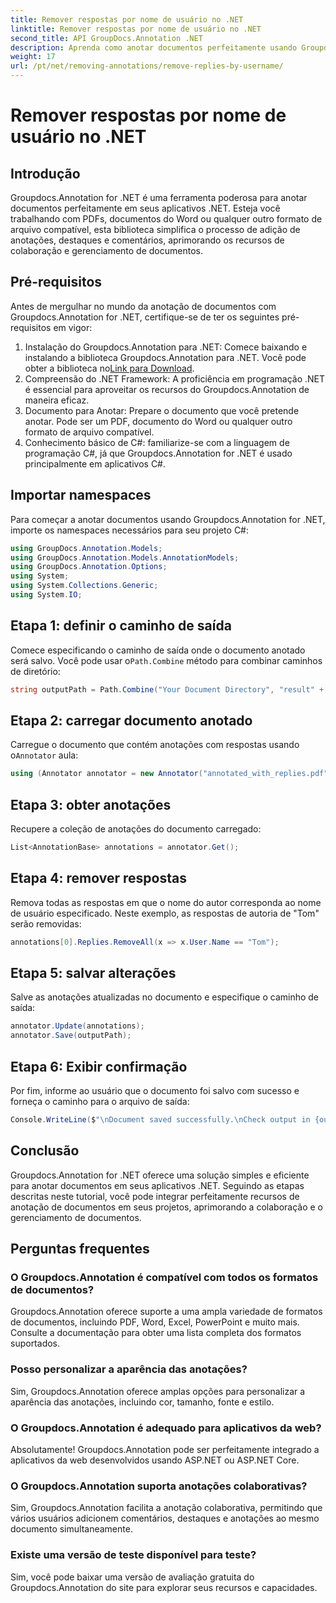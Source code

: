 ```yaml
---
title: Remover respostas por nome de usuário no .NET
linktitle: Remover respostas por nome de usuário no .NET
second_title: API GroupDocs.Annotation .NET
description: Aprenda como anotar documentos perfeitamente usando Groupdocs.Annotation for .NET. Melhore a colaboração e o gerenciamento de documentos com esta ferramenta poderosa.
weight: 17
url: /pt/net/removing-annotations/remove-replies-by-username/
---
```


# Remover respostas por nome de usuário no .NET

## Introdução
Groupdocs.Annotation for .NET é uma ferramenta poderosa para anotar documentos perfeitamente em seus aplicativos .NET. Esteja você trabalhando com PDFs, documentos do Word ou qualquer outro formato de arquivo compatível, esta biblioteca simplifica o processo de adição de anotações, destaques e comentários, aprimorando os recursos de colaboração e gerenciamento de documentos.
## Pré-requisitos
Antes de mergulhar no mundo da anotação de documentos com Groupdocs.Annotation for .NET, certifique-se de ter os seguintes pré-requisitos em vigor:
1.  Instalação do Groupdocs.Annotation para .NET: Comece baixando e instalando a biblioteca Groupdocs.Annotation para .NET. Você pode obter a biblioteca no[Link para Download](https://releases.groupdocs.com/annotation/net/).
2. Compreensão do .NET Framework: A proficiência em programação .NET é essencial para aproveitar os recursos do Groupdocs.Annotation de maneira eficaz.
3. Documento para Anotar: Prepare o documento que você pretende anotar. Pode ser um PDF, documento do Word ou qualquer outro formato de arquivo compatível.
4. Conhecimento básico de C#: familiarize-se com a linguagem de programação C#, já que Groupdocs.Annotation for .NET é usado principalmente em aplicativos C#.

## Importar namespaces
Para começar a anotar documentos usando Groupdocs.Annotation for .NET, importe os namespaces necessários para seu projeto C#:
```csharp
using GroupDocs.Annotation.Models;
using GroupDocs.Annotation.Models.AnnotationModels;
using GroupDocs.Annotation.Options;
using System;
using System.Collections.Generic;
using System.IO;
```
## Etapa 1: definir o caminho de saída
 Comece especificando o caminho de saída onde o documento anotado será salvo. Você pode usar o`Path.Combine` método para combinar caminhos de diretório:
```csharp
string outputPath = Path.Combine("Your Document Directory", "result" + Path.GetExtension("input.pdf"));
```
## Etapa 2: carregar documento anotado
 Carregue o documento que contém anotações com respostas usando o`Annotator` aula:
```csharp
using (Annotator annotator = new Annotator("annotated_with_replies.pdf"))
```
## Etapa 3: obter anotações
Recupere a coleção de anotações do documento carregado:
```csharp
List<AnnotationBase> annotations = annotator.Get();
```
## Etapa 4: remover respostas
Remova todas as respostas em que o nome do autor corresponda ao nome de usuário especificado. Neste exemplo, as respostas de autoria de "Tom" serão removidas:
```csharp
annotations[0].Replies.RemoveAll(x => x.User.Name == "Tom");
```
## Etapa 5: salvar alterações
Salve as anotações atualizadas no documento e especifique o caminho de saída:
```csharp
annotator.Update(annotations);
annotator.Save(outputPath);
```
## Etapa 6: Exibir confirmação
Por fim, informe ao usuário que o documento foi salvo com sucesso e forneça o caminho para o arquivo de saída:
```csharp
Console.WriteLine($"\nDocument saved successfully.\nCheck output in {outputPath}.");
```
## Conclusão
Groupdocs.Annotation for .NET oferece uma solução simples e eficiente para anotar documentos em seus aplicativos .NET. Seguindo as etapas descritas neste tutorial, você pode integrar perfeitamente recursos de anotação de documentos em seus projetos, aprimorando a colaboração e o gerenciamento de documentos.
## Perguntas frequentes
### O Groupdocs.Annotation é compatível com todos os formatos de documentos?
Groupdocs.Annotation oferece suporte a uma ampla variedade de formatos de documentos, incluindo PDF, Word, Excel, PowerPoint e muito mais. Consulte a documentação para obter uma lista completa dos formatos suportados.
### Posso personalizar a aparência das anotações?
Sim, Groupdocs.Annotation oferece amplas opções para personalizar a aparência das anotações, incluindo cor, tamanho, fonte e estilo.
### O Groupdocs.Annotation é adequado para aplicativos da web?
Absolutamente! Groupdocs.Annotation pode ser perfeitamente integrado a aplicativos da web desenvolvidos usando ASP.NET ou ASP.NET Core.
### O Groupdocs.Annotation suporta anotações colaborativas?
Sim, Groupdocs.Annotation facilita a anotação colaborativa, permitindo que vários usuários adicionem comentários, destaques e anotações ao mesmo documento simultaneamente.
### Existe uma versão de teste disponível para teste?
Sim, você pode baixar uma versão de avaliação gratuita do Groupdocs.Annotation do site para explorar seus recursos e capacidades.